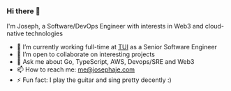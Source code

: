 ### Hi there 👋

I'm Joseph, a Software/DevOps Engineer with interests in Web3 and cloud-native technologies

- 🔭 I’m currently working full-time at [TUI](https://tui.com) as a Senior Software Engineer
- 👯 I’m open to collaborate on interesting projects
- 💬 Ask me about Go, TypeScript, AWS, Devops/SRE and Web3
- 📫 How to reach me: me@josephaje.com
- ⚡ Fun fact: I play the guitar and sing pretty decently :)
